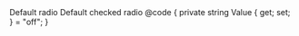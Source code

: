 ﻿<BSDiv Class="@(BS.Form_Check)">
    <BSInputRadio CheckedValue="@("on")" @bind-Value="Value"/>
    <BSLabel IsCheckLabel="true">Default radio</BSLabel>
</BSDiv>
<BSDiv Class="@(BS.Form_Check)">
    <BSInputRadio CheckedValue="@("off")" @bind-Value="Value"/>
    <BSLabel IsCheckLabel="true">Default checked radio</BSLabel>
</BSDiv>
@code {
    private string Value { get; set; } = "off";
}